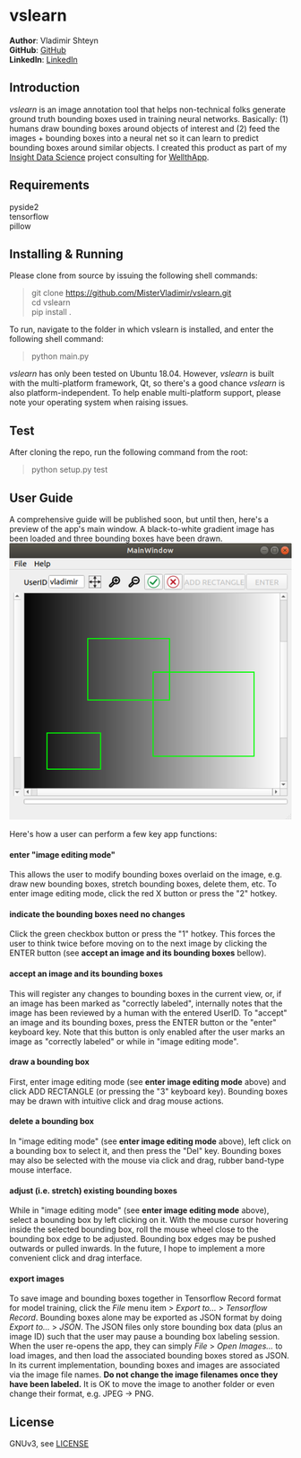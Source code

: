 vslearn
==================
**Author**: Vladimir Shteyn  
**GitHub**: [GitHub](https://github.com/mistervladimir)  
**LinkedIn**: [LinkedIn](https://www.linkedin.com/in/vladimir-shteyn/)  


Introduction
------------------
*vslearn* is an image annotation tool that helps non-technical folks generate ground truth bounding boxes used in training neural networks. Basically: (1) humans draw bounding boxes around objects of interest and (2) feed the images + bounding boxes into a neural net so it can learn to predict bounding boxes around similar objects. I created this product as part of my [Insight Data Science](https://www.insightdatascience.com/) project consulting for [WellthApp](https://wellthapp.com/home).


Requirements
------------------
pyside2  
tensorflow  
pillow  


Installing & Running
------------------
Please clone from source by issuing the following shell commands:  
> git clone https://github.com/MisterVladimir/vslearn.git  
> cd vslearn  
> pip install .  

To run, navigate to the folder in which vslearn is installed, and enter the following shell command:  
> python main.py  


*vslearn* has only been tested on Ubuntu 18.04. However, *vslearn* is built with the multi-platform framework, Qt, so there's a good chance *vslearn* is also platform-independent. To help enable multi-platform support, please note your operating system when raising issues.


Test
------------------
After cloning the repo, run the following command from the root:  
> python setup.py test


User Guide
------------------
A comprehensive guide will be published soon, but until then, here's a preview of the app's main window. A black-to-white gradient image has been loaded and three bounding boxes have been drawn.  
![main_window](https://raw.githubusercontent.com/mistervladimir/vslearn/master/imgs/main_window.png)  

Here's how a user can perform a few key app functions:  
#### enter "image editing mode"
This allows the user to modify bounding boxes overlaid on the image, e.g. draw new bounding boxes, stretch bounding boxes, delete them, etc. To enter image editing mode, click the red X button or press the "2" hotkey.  
#### indicate the bounding boxes need no changes  
Click the green checkbox button or press the "1" hotkey. This forces the user to think twice before moving on to the next image by clicking the ENTER button (see **accept an image and its bounding boxes** bellow).
#### accept an image and its bounding boxes
This will register any changes to bounding boxes in the current view, or, if an image has been marked as "correctly labeled", internally notes that the image has been reviewed by a human with the entered UserID. To "accept" an image and its bounding boxes, press the ENTER button or the "enter" keyboard key. Note that this button is only enabled after the user marks an image as "correctly labeled" or while in "image editing mode".  
#### draw a bounding box
First, enter image editing mode (see **enter image editing mode** above) and click ADD RECTANGLE (or pressing the "3" keyboard key). Bounding boxes may be drawn with intuitive click and drag mouse actions.  
#### delete a bounding box
In "image editing mode" (see **enter image editing mode** above), left click on a bounding box to select it, and then press the "Del" key. Bounding boxes may also be selected with the mouse via click and drag, rubber band-type mouse interface.  
#### adjust (i.e. stretch) existing bounding boxes
While in "image editing mode" (see **enter image editing mode** above), select a bounding box by left clicking on it. With the mouse cursor hovering inside the selected bounding box, roll the mouse wheel close to the bounding box edge to be adjusted. Bounding box edges may be pushed outwards or pulled inwards. In the future, I hope to implement a more convenient click and drag interface.  
#### export images
To save image and bounding boxes together in Tensorflow Record format for model training, click the *File* menu item > *Export to...* > *Tensorflow Record*. Bounding boxes alone may be exported as JSON format by doing *Export to...* > *JSON*. The JSON files only store bounding box data (plus an image ID) such that the user may pause a bounding box labeling session. When the user re-opens the app, they can simply *File* > *Open Images...* to load images, and then load the associated bounding boxes stored as JSON. In its current implementation, bounding boxes and images are associated via the image file names. **Do not change the image filenames once they have been labeled.** It is OK to move the image to another folder or even change their format, e.g. JPEG -> PNG.


License
------------------
GNUv3, see [LICENSE](https://github.com/MisterVladimir/vslearn/blob/master/LICENSE)
